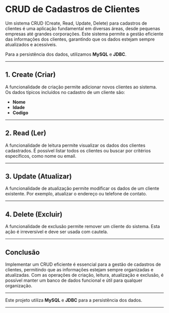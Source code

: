 # CRUD de Cadastros de Clientes

Um sistema CRUD (Create, Read, Update, Delete) para cadastros de clientes é uma aplicação fundamental em diversas áreas, desde pequenas empresas até grandes corporações. Este sistema permite a gestão eficiente das informações dos clientes, garantindo que os dados estejam sempre atualizados e acessíveis.

Para a persistência dos dados, utilizamos **MySQL** e **JDBC**.

---

## 1. Create (Criar)

A funcionalidade de criação permite adicionar novos clientes ao sistema. Os dados típicos incluídos no cadastro de um cliente são:

- **Nome**
- **Idade**
- **Codigo**

---

## 2. Read (Ler)

A funcionalidade de leitura permite visualizar os dados dos clientes cadastrados. É possível listar todos os clientes ou buscar por critérios específicos, como nome ou email.

---

## 3. Update (Atualizar)

A funcionalidade de atualização permite modificar os dados de um cliente existente. Por exemplo, atualizar o endereço ou telefone de contato.

---

## 4. Delete (Excluir)

A funcionalidade de exclusão permite remover um cliente do sistema. Esta ação é irreversível e deve ser usada com cautela.

---

## Conclusão

Implementar um CRUD eficiente é essencial para a gestão de cadastros de clientes, permitindo que as informações estejam sempre organizadas e atualizadas. Com as operações de criação, leitura, atualização e exclusão, é possível manter um banco de dados funcional e útil para qualquer organização.

---

Este projeto utiliza **MySQL** e **JDBC** para a persistência dos dados.

---
